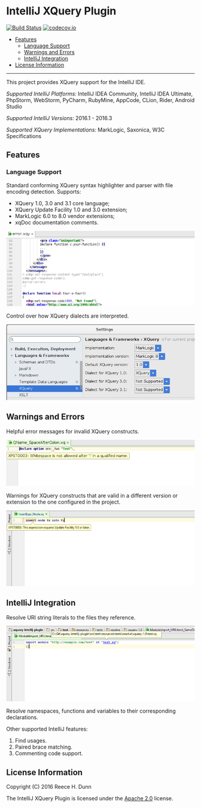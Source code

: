 # IntelliJ XQuery Plugin

[![Build Status](https://travis-ci.org/rhdunn/xquery-intellij-plugin.svg)](https://travis-ci.org/rhdunn/xquery-intellij-plugin)
[![codecov.io](https://codecov.io/github/rhdunn/xquery-intellij-plugin/coverage.svg)](https://codecov.io/github/rhdunn/xquery-intellij-plugin)

- [Features](#features)
  - [Language Support](#language-support)
  - [Warnings and Errors](#warnings-and-errors)
  - [IntelliJ Integration](#intellij-integration)
- [License Information](#license-information)

----------

This project provides XQuery support for the IntelliJ IDE.

_Supported IntelliJ Platforms:_ IntelliJ IDEA Community, IntelliJ IDEA Ultimate,
PhpStorm, WebStorm, PyCharm, RubyMine, AppCode, CLion, Rider, Android Studio

_Supported IntelliJ Versions:_ 2016.1 - 2016.3

_Supported XQuery Implementations:_ MarkLogic, Saxonica, W3C Specifications

## Features

### Language Support

Standard conforming XQuery syntax highlighter and parser with file encoding
detection. Supports:

*  XQuery 1.0, 3.0 and 3.1 core language;
*  XQuery Update Facility 1.0 and 3.0 extension;
*  MarkLogic 6.0 to 8.0 vendor extensions;
*  xqDoc documentation comments.

![Syntax Highlighting](images/syntax-highlighting.png)

Control over how XQuery dialects are interpreted.

![XQuery Settings](images/xquery-settings.png)

## Warnings and Errors

Helpful error messages for invalid XQuery constructs.

![Error Messages](images/error-messages.png)

Warnings for XQuery constructs that are valid in a different version or extension
to the one configured in the project.

![Require Different Version](images/require-different-version.png)

## IntelliJ Integration

Resolve URI string literals to the files they reference.

![Resolve URI Literals](images/resolve-uriliteral.png)

Resolve namespaces, functions and variables to their corresponding declarations.

Other supported IntelliJ features:

1.  Find usages.
2.  Paired brace matching.
3.  Commenting code support.

## License Information

Copyright (C) 2016 Reece H. Dunn

The IntelliJ XQuery Plugin is licensed under the [Apache 2.0](LICENSE)
license.
